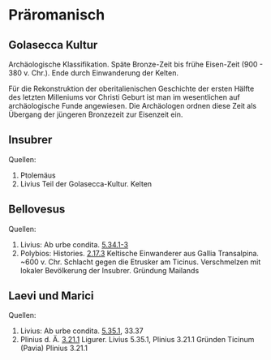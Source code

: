 # Präromanisch
## Golasecca Kultur
Archäologische Klassifikation.
Späte Bronze-Zeit bis frühe Eisen-Zeit  (900 - 380 v. Chr.).
Ende durch Einwanderung der Kelten.

Für die Rekonstruktion der oberitalienischen Geschichte der ersten Hälfte des letzten  Milleniums vor Christi Geburt ist man im wesentlichen auf archäologische Funde angewiesen. Die Archäologen ordnen diese Zeit als Übergang der jüngeren Bronzezeit zur Eisenzeit ein.  
## Insubrer
Quellen: 
1. Ptolemäus
2. Livius
Teil der Golasecca-Kultur. Kelten
## Bellovesus
Quellen:
1. Livius: Ab urbe condita. [5.34.1-3](https://topostext.org/work/142#5.35.1)
2. Polybios: Histories. [2.17.3](https://topostext.org/work/129#2.17.3)
Keltische Einwanderer aus Gallia Transalpina. ~600 v. Chr.
Schlacht gegen die Etrusker am Ticinus.
Verschmelzen mit lokaler Bevölkerung der Insubrer.
Gründung Mailands
## Laevi und Marici
Quellen:
1. Livius: Ab urbe condita. [5.35.1](https://topostext.org/work/142#5.35.1), 33.37
2. Plinius d. Ä. [3.21.1](https://topostext.org/work/148#3.21.1)
Ligurer. Livius 5.35.1, Plinius 3.21.1
Gründen Ticinum (Pavia) Plinius 3.21.1
